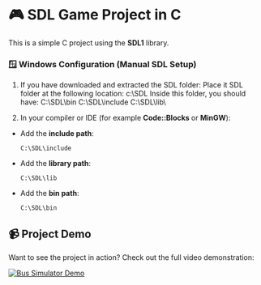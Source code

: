 # 🎮 SDL Game Project in C

This is a simple C project using the **SDL1** library.  

### 🪟 Windows Configuration (Manual SDL Setup)

1. If you have downloaded and extracted the SDL folder:
 Place it SDL folder at the following location: c:\SDL
   Inside this folder, you should have:
      C:\SDL\bin
      C:\SDL\include
      C:\SDL\lib\


2. In your compiler or IDE (for example **Code::Blocks** or **MinGW**):
- Add the **include path**:  
  ```
  C:\SDL\include
  ```
- Add the **library path**:  
  ```
  C:\SDL\lib
  ```
- Add the **bin path**:  
  ```
  C:\SDL\bin
  ```

## 📹 Project Demo
Want to see the project in action? Check out the full video demonstration:

[![Bus Simulator Demo](https://img.shields.io/badge/▶️_Watch_Demo-FF0000?style=for-the-badge&logo=youtube&logoColor=white)](https://youtu.be/FQDNMgePzUU?si=TM3lZ-arqAX62KP8)








